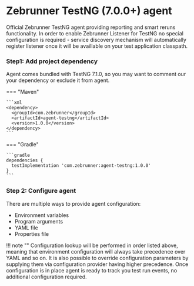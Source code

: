 # Zebrunner TestNG (7.0.0+) agent

Official Zebrunner TestNG agent providing reporting and smart reruns functionality. In order to enable Zebrunner Listener for TestNG no special configuration is required - service discovery mechanism will automatically register listener once it will be availlable on your test application classpath.

### Step1: Add project dependency

Agent comes bundled with TestNG 7.1.0, so you may want to comment our your dependency or exclude it from agent.

=== "Maven"

    ```xml
    <dependency>
      <groupId>com.zebrunner</groupId>
      <artifactId>agent-testng</artifactId>
      <version>1.0.0</version>
    </dependency>
    ```

=== "Gradle"

    ```gradle
    dependencies {
      testImplementation 'com.zebrunner:agent-testng:1.0.0'
    }
    ```

### Step 2: Configure agent

There are multiple ways to provide agent configuration:

* Environment variables
* Program arguments
* YAML file
* Properties file

!!! note ""
    Configuration lookup will be performed in order listed above, meaning that environment configuration will always take precedence over YAML and so on. 
    It is also possible to override configuration parameters by supplying them via configuration provider having higher precedence. 
    Once configuration is in place agent is ready to track you test run events, no additional configuration required.

